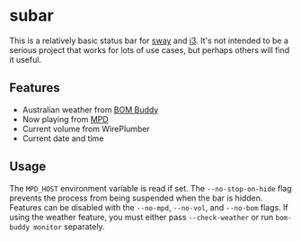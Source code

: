 # subar

This is a relatively basic status bar for [sway](https://swaywm.org/) and [i3](https://i3wm.org/). It's not intended to be a serious project that works for lots of use cases, but perhaps others will find it useful.

## Features

- Australian weather from [BOM Buddy](https://github.com/sublipri/bom-buddy)
- Now playing from [MPD](https://www.musicpd.org/)
- Current volume from WirePlumber
- Current date and time

## Usage

The `MPD_HOST` environment variable is read if set. The `--no-stop-on-hide` flag prevents the process from being suspended when the bar is hidden. Features can be disabled with the `--no-mpd`, `--no-vol`, and `--no-bom` flags. If using the weather feature, you must either pass `--check-weather` or run `bom-buddy monitor` separately.
